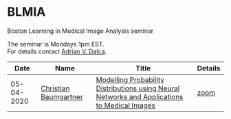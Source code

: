 # BLMIA
Boston Learning in Medical Image Analysis seminar

The seminar is Mondays 1pm EST.  
For details contact [Adrian V. Dalca](http://adalca.mit.edu).



| Date | Name | Title | Details |  
| ---------- | --- | --- | --- |  
| 05-04-2020 | [Christian Baumgartner](assets/05-04-2020.md) | [Modelling Probability Distributions using Neural Networks and Applications to Medical Images ](assets/05-04-2020.md) | [zoom](https://mit.zoom.us/j/94672652026) |   

